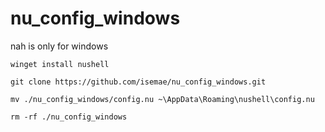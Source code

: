 # nu_config_windows
nah is only for windows

```
winget install nushell

git clone https://github.com/isemae/nu_config_windows.git

mv ./nu_config_windows/config.nu ~\AppData\Roaming\nushell\config.nu

rm -rf ./nu_config_windows

```
